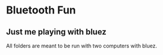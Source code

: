 # Bluetooth Fun
## Just me playing with bluez

All folders are meant to be run with two computers with bluez.

